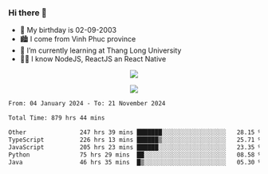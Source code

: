 ### Hi there 👋
- 🎂 My birthday is 02-09-2003
- 🏙️ I come from Vinh Phuc province
- 🌱 I’m currently learning at Thang Long University
- 🧑‍💻 I know NodeJS, ReactJS an React Native
<p align="center"><img src="https://github-readme-stats.vercel.app/api?username=tmquang0209&show_icons=true&theme=gradient"></p>
<p align="center"><img src="https://github-readme-stats.vercel.app/api/top-langs/?username=tmquang0209&hide=scss,css&langs_count=10"></p>
<!--START_SECTION:waka-->

```txt
From: 04 January 2024 - To: 21 November 2024

Total Time: 879 hrs 44 mins

Other               247 hrs 39 mins ███████░░░░░░░░░░░░░░░░░░   28.15 %
TypeScript          226 hrs 13 mins ██████▒░░░░░░░░░░░░░░░░░░   25.71 %
JavaScript          205 hrs 23 mins ██████░░░░░░░░░░░░░░░░░░░   23.35 %
Python              75 hrs 29 mins  ██░░░░░░░░░░░░░░░░░░░░░░░   08.58 %
Java                46 hrs 35 mins  █▒░░░░░░░░░░░░░░░░░░░░░░░   05.30 %
```

<!--END_SECTION:waka-->
